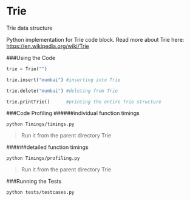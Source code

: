 # Trie
Trie data structure

Python implementation for Trie code block. Read more about Trie here: https://en.wikipedia.org/wiki/Trie

###Using the Code
```python
trie = Trie("")

trie.insert("mumbai") #inserting into Trie

trie.delete("mumbai") #deleting from Trie

trie.printTrie()      #printing the entire Trie structure
```

###Code Profiling
######individual function timings
```
python Timings/timings.py
```
>Run it from the parent directory Trie

######detailed function timings
```
python Timings/profiling.py
```
>Run it from the parent directory Trie


###Running the Tests
```
python tests/testcases.py
```
